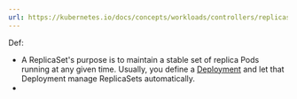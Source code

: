 ```yaml
---
url: https://kubernetes.io/docs/concepts/workloads/controllers/replicaset/
---
```



Def:
- A ReplicaSet's purpose is to maintain a stable set of replica Pods running at any given time. Usually, you define a [Deployment](Resources/Kubernetes/Deployment.md) and let that Deployment manage ReplicaSets automatically.
- 